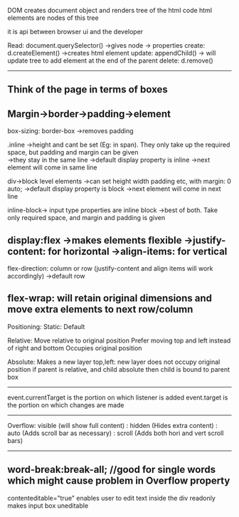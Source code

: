 DOM creates document object and renders tree of the html code
html elements are nodes of this tree



it is api between browser ui and the developer

Read: document.querySelector() ->gives node -> properties
create: d.createElement() ->creates html element
update: appendChild() -> will update tree to add element at the end of the parent
delete: d.remove() 

--------------
Think of the page in terms of boxes
--------------
Margin->border->padding->element
--------------
box-sizing: border-box ->removes padding 

.inline ->height and cant be set (Eg: in span). They only take up the required space, but padding and margin can be given   
        ->they stay in the same line
        ->default display property is inline
        ->next element will come in same line

div->block level elements ->can set height width padding etc, with margin: 0 auto;
    ->default display property is block
    ->next element will come in next line

inline-block-> input type properties are inline block
            ->best of both. Take only required space, and margin and padding is given

display:flex ->makes elements flexible
    ->justify-content: for horizontal
    ->align-items: for vertical
--------------
flex-direction: column or row (justify-content and align items will work accordingly) ->default row

flex-wrap: will retain original dimensions and move extra elements to next row/column
------------------

Positioning:
Static: Default

Relative: Move relative to original position
Prefer moving top and left instead of right and bottom
Occupies original position

Absolute: Makes a new layer
top,left: new layer
does not occupy original position
if parent is relative, and child absolute then child is bound to parent box


------------------

event.currentTarget is the portion on which listener is added
event.target is the portion on which changes are made

------------------

Overflow: visible (will show full content)
        : hidden (Hides extra content) 
        : auto (Adds scroll bar as necessary)
        : scroll (Adds both hori and vert scroll bars)

------------------
word-break:break-all; //good for single words which might cause problem in Overflow property
------------------
contenteditable="true" enables user to edit text inside the div
readonly makes input box uneditable
